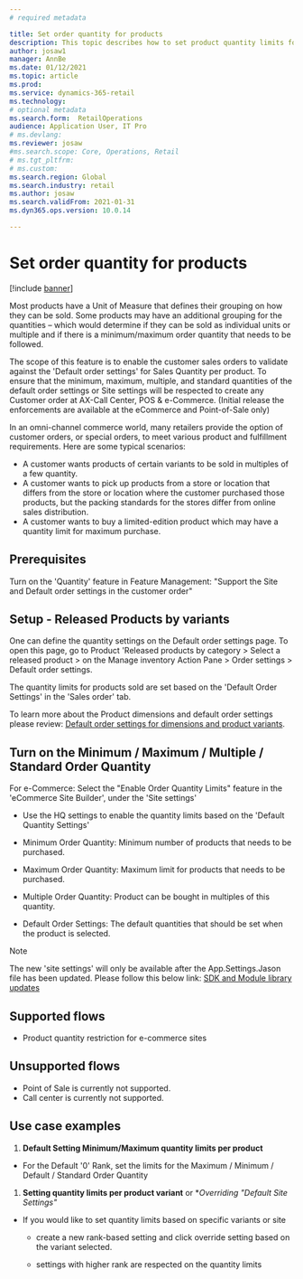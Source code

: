 ```yaml
---
# required metadata

title: Set order quantity for products
description: This topic describes how to set product quantity limits for B2B e-commerce sites.
author: josaw1
manager: AnnBe
ms.date: 01/12/2021
ms.topic: article
ms.prod: 
ms.service: dynamics-365-retail
ms.technology: 
# optional metadata
ms.search.form:  RetailOperations
audience: Application User, IT Pro
# ms.devlang: 
ms.reviewer: josaw
#ms.search.scope: Core, Operations, Retail
# ms.tgt_pltfrm: 
# ms.custom: 
ms.search.region: Global
ms.search.industry: retail
ms.author: josaw
ms.search.validFrom: 2021-01-31
ms.dyn365.ops.version: 10.0.14

---
```


# Set order quantity for products

[!include [banner](../../includes/banner.md)]

Most products have a Unit of Measure that defines their grouping on how they can be sold. Some products may have an additional grouping for the quantities – which would determine if they can be sold as individual units or multiple and if there is a minimum/maximum order quantity that needs to be followed.

The scope of this feature is to enable the customer sales orders to validate against the 'Default order settings' for Sales Quantity per product. To ensure that the minimum, maximum, multiple, and standard quantities of the default order settings or Site settings will be respected to create any Customer order at AX-Call Center, POS & e-Commerce. (Initial release the enforcements are available at the eCommerce and Point-of-Sale only)

In an omni-channel commerce world, many retailers provide the option of customer orders, or special orders, to meet various product and fulfillment requirements. Here are some typical scenarios:

- A customer wants products of certain variants to be sold in multiples of a few quantity.
- A customer wants to pick up products from a store or location that differs from the store or location where the customer purchased those products, but the packing standards for the stores differ from online sales distribution.
- A customer wants to buy a limited-edition product which may have a quantity limit for maximum purchase.

## Prerequisites

Turn on the 'Quantity' feature in Feature Management: "Support the Site and Default order settings in the customer order"

## Setup - Released Products by variants

One can define the quantity settings on the Default order settings page. To open this page, go to Product 'Released products by category &gt; Select a released product &gt; on the Manage inventory Action Pane &gt; Order settings &gt; Default order settings. 

The quantity limits for products sold are set based on the 'Default Order Settings' in the 'Sales order' tab.

To learn more about the Product dimensions and default order settings please review: [Default order settings for dimensions and product
variants](https://docs.microsoft.com/en-us/dynamics365/supply-chain/pim/product-dimensions).

## Turn on the Minimum / Maximum / Multiple / Standard Order Quantity

For e-Commerce: Select the "Enable Order Quantity Limits" feature in the 'eCommerce Site Builder', under the 'Site settings' 

- Use the HQ settings to enable the quantity limits based on the 'Default Quantity Settings'

- Minimum Order Quantity: Minimum number of products that needs to be purchased.

- Maximum Order Quantity: Maximum limit for products that needs to be purchased.

- Multiple Order Quantity: Product can be bought in multiples of this quantity.

- Default Order Settings: The default quantities that should be set when the product is selected.

> [!NOTE] 
> The new 'site settings' will only be available after the App.Settings.Jason file has been updated. Please follow this below
link: [SDK and Module library updates](https://docs.microsoft.com/en-us/dynamics365/commerce/e-commerce-extensibility/sdk-updates)

## Supported flows

- Product quantity restriction for e-commerce sites

## Unsupported flows

- Point of Sale is currently not supported.
- Call center is currently not supported.

## Use case examples

1. **Default Setting Minimum/Maximum quantity limits per product**

- For the Default '0' Rank, set the limits for the Maximum / Minimum / Default / Standard Order Quantity 

1. **Setting quantity limits per product variant** or \**Overriding
    "Default Site Settings"*

-   If you would like to set quantity limits based on specific variants
    or site 

    -   create a new rank-based setting and click override setting based
        on the variant selected.

    -   settings with higher rank are respected on the quantity limits



